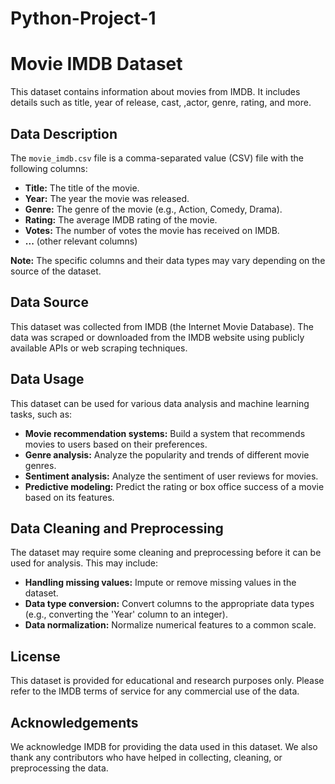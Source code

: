 # Python-Project-1
# Movie IMDB Dataset

This dataset contains information about movies from IMDB. It includes details such as title, year of release, cast, ,actor, genre, rating, and more.

## Data Description

The `movie_imdb.csv` file is a comma-separated value (CSV) file with the following columns:

* **Title:** The title of the movie.
* **Year:** The year the movie was released.
* **Genre:** The genre of the movie (e.g., Action, Comedy, Drama).
* **Rating:** The average IMDB rating of the movie.
* **Votes:** The number of votes the movie has received on IMDB.
* **...** (other relevant columns)

**Note:** The specific columns and their data types may vary depending on the source of the dataset.

## Data Source

This dataset was collected from IMDB (the Internet Movie Database). The data was scraped or downloaded from the IMDB website using publicly available APIs or web scraping techniques.

## Data Usage

This dataset can be used for various data analysis and machine learning tasks, such as:

* **Movie recommendation systems:** Build a system that recommends movies to users based on their preferences.
* **Genre analysis:** Analyze the popularity and trends of different movie genres.
* **Sentiment analysis:** Analyze the sentiment of user reviews for movies.
* **Predictive modeling:** Predict the rating or box office success of a movie based on its features.

## Data Cleaning and Preprocessing

The dataset may require some cleaning and preprocessing before it can be used for analysis. This may include:

* **Handling missing values:** Impute or remove missing values in the dataset.
* **Data type conversion:** Convert columns to the appropriate data types (e.g., converting the 'Year' column to an integer).
* **Data normalization:** Normalize numerical features to a common scale.

## License

This dataset is provided for educational and research purposes only. Please refer to the IMDB terms of service for any commercial use of the data.

## Acknowledgements

We acknowledge IMDB for providing the data used in this dataset. We also thank any contributors who have helped in collecting, cleaning, or preprocessing the data.
